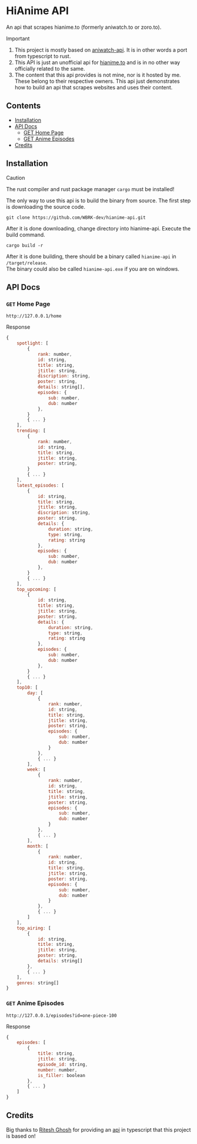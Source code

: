 # HiAnime API

An api that scrapes hianime.to (formerly aniwatch.to or zoro.to).

> [!IMPORTANT]
>
> 1. This project is mostly based on [aniwatch-api](https://github.com/ghoshRitesh12/aniwatch-api). It is in other words a port from typescript to rust.
> 2. This API is just an unofficial api for [hianime.to](https://hianime.to) and is in no other way officially related to the same.
> 3. The content that this api provides is not mine, nor is it hosted by me. These belong to their respective owners. This api just demonstrates how to build an api that scrapes websites and uses their content.

## Contents
- [Installation](#installation)
- [API Docs](#api-docs)
  - [GET Home Page](#get-home-page)
  - [GET Anime Episodes](#get-anime-episodes)
- [Credits](#credits)

## Installation
> [!CAUTION]
>
> The rust compiler and rust package manager `cargo` must be installed!

The only way to use this api is to build the binary from source. The first step is downloading the source code.
```
git clone https://github.com/WBRK-dev/hianime-api.git
```
After it is done downloading, change directory into hianime-api. Execute the build command.
```
cargo build -r
```
After it is done building, there should be a binary called `hianime-api` in `/target/release`.<br>
The binary could also be called `hianime-api.exe` if you are on windows.

## API Docs
### `GET` Home Page
```
http://127.0.0.1/home
```
Response
```javascript
{
    spotlight: [
        {
            rank: number,
            id: string,
            title: string,
            jtitle: string,
            discription: string,
            poster: string,
            details: string[],
            episodes: {
                sub: number,
                dub: number
            },
        }
        { ... }
    ],
    trending: [
        {
            rank: number,
            id: string,
            title: string,
            jtitle: string,
            poster: string,
        }
        { ... }
    ],
    latest_episodes: [
        {
            id: string,
            title: string,
            jtitle: string,
            discription: string,
            poster: string,
            details: {
                duration: string,
                type: string,
                rating: string
            },
            episodes: {
                sub: number,
                dub: number
            },
        }
        { ... }
    ],
    top_upcoming: [
        {
            id: string,
            title: string,
            jtitle: string,
            poster: string,
            details: {
                duration: string,
                type: string,
                rating: string
            },
            episodes: {
                sub: number,
                dub: number
            },
        }
        { ... }
    ],
    top10: [
        day: [
            {
                rank: number,
                id: string,
                title: string,
                jtitle: string,
                poster: string,
                episodes: {
                    sub: number,
                    dub: number
                }
            },
            { ... }
        ],
        week: [
            {
                rank: number,
                id: string,
                title: string,
                jtitle: string,
                poster: string,
                episodes: {
                    sub: number,
                    dub: number
                }
            },
            { ... }
        ],
        month: [
            {
                rank: number,
                id: string,
                title: string,
                jtitle: string,
                poster: string,
                episodes: {
                    sub: number,
                    dub: number
                }
            },
            { ... }
        ]
    ],
    top_airing: [
        {
            id: string,
            title: string,
            jtitle: string,
            poster: string,
            details: string[]
        },
        { ... }
    ],
    genres: string[]
}
```

### `GET` Anime Episodes
```
http://127.0.0.1/episodes?id=one-piece-100
```
Response
```javascript
{
    episodes: [
        {
            title: string,
            jtitle: string,
            episode_id: string,
            number: number,
            is_filler: boolean
        },
        { ... }
    ]
}
```

## Credits
Big thanks to [Ritesh Ghosh](https://github.com/ghoshRitesh12) for providing an [api](https://github.com/ghoshRitesh12/aniwatch-api) in typescript that this project is based on!